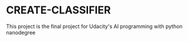 # CREATE-CLASSIFIER
This project is the final project for Udacity's AI programming with python nanodegree

